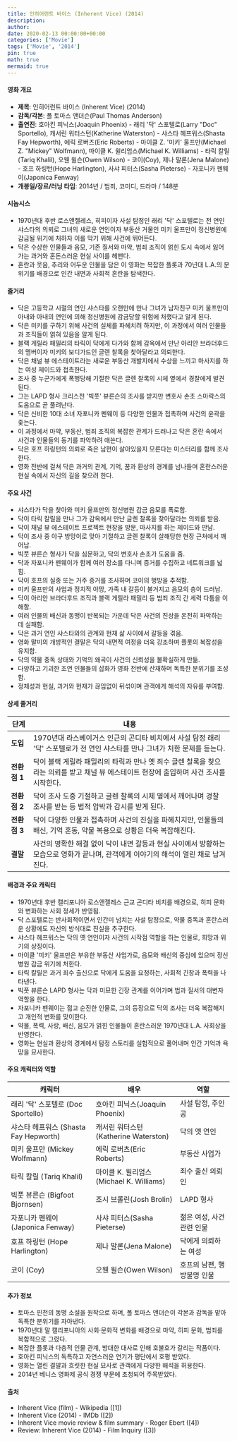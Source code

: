 ```yaml
---
title: 인히어런트 바이스 (Inherent Vice) (2014)
description: 
author: 
date: 2020-02-13 00:00:00+00:00
categories: ['Movie']
tags: ['Movie', '2014']
pin: true
math: true
mermaid: true
---
```

#### 영화 개요

- **제목**: 인히어런트 바이스 (Inherent Vice) (2014)  
- **감독/각본**: 폴 토마스 앤더슨(Paul Thomas Anderson)  
- **출연진**: 호아킨 피닉스(Joaquin Phoenix) - 래리 '닥' 스포텔로(Larry "Doc" Sportello), 캐서린 워터스턴(Katherine Waterston) - 샤스타 헤프워스(Shasta Fay Hepworth), 에릭 로버츠(Eric Roberts) - 마이클 Z. '미키' 울프만(Michael Z. "Mickey" Wolfmann), 마이클 K. 윌리엄스(Michael K. Williams) - 타릭 칼릴(Tariq Khalil), 오웬 윌슨(Owen Wilson) - 코이(Coy), 제나 말론(Jena Malone) - 호프 하링턴(Hope Harlington), 사샤 피터스(Sasha Pieterse) - 자포니카 펜웨이(Japonica Fenway)  
- **개봉일/장르/러닝 타임**: 2014년 / 범죄, 코미디, 드라마 / 148분  

#### 시놉시스

- 1970년대 후반 로스앤젤레스, 히피이자 사설 탐정인 래리 '닥' 스포텔로는 전 연인 샤스타의 의뢰로 그녀의 새로운 연인이자 부동산 거물인 미키 울프만이 정신병원에 감금될 위기에 처하자 이를 막기 위해 사건에 뛰어든다.  
- 닥은 수상한 인물들과 음모, 기존 질서와 마약, 범죄 조직이 얽힌 도시 속에서 잃어가는 과거와 혼돈스러운 현실 사이를 헤맨다.  
- 혼란과 웃음, 추리와 어두운 인물을 담은 이 영화는 복잡한 플롯과 70년대 L.A.의 분위기를 배경으로 인간 내면과 사회적 혼란을 탐색한다.  

#### 줄거리

- 닥은 고등학교 시절의 연인 샤스타를 오랜만에 만나 그녀가 남자친구 미키 울프만이 아내와 아내의 연인에 의해 정신병원에 감금당할 위험에 처했다고 알게 된다.  
- 닥은 미키를 구하기 위해 사건의 실체를 파헤치려 하지만, 이 과정에서 여러 인물들과 조직들이 얽혀 있음을 알게 된다.  
- 블랙 게릴라 패밀리의 타릭이 닥에게 다가와 함께 감옥에서 만난 아리안 브라더후드의 멤버이자 미키의 보디가드인 글렌 찰록을 찾아달라고 의뢰한다.  
- 닥은 채널 뷰 에스테이트라는 새로운 부동산 개발지에서 수상을 느끼고 마사지를 하는 여성 제이드와 접촉한다.  
- 조사 중 누군가에게 폭행당해 기절한 닥은 글렌 찰록의 시체 옆에서 경찰에게 발견된다.  
- 그는 LAPD 형사 크리스천 '빅풋' 뷰른슨의 조사를 받지만 변호사 손초 스마락스의 도움으로 곧 풀려난다.  
- 닥은 신비한 10대 소녀 자포니카 펜웨이 등 다양한 인물과 접촉하며 사건의 윤곽을 좇는다.  
- 이 과정에서 마약, 부동산, 범죄 조직의 복잡한 관계가 드러나고 닥은 혼란 속에서 사건과 인물들의 동기를 파악하려 애쓴다.  
- 닥은 호프 하링턴의 의뢰로 죽은 남편이 살아있을지 모른다는 미스터리를 함께 조사한다.  
- 영화 전반에 걸쳐 닥은 과거의 관계, 기억, 꿈과 환상의 경계를 넘나들며 혼란스러운 현실 속에서 자신의 길을 찾으려 한다.  

#### 주요 사건

- 샤스타가 닥을 찾아와 미키 울프만의 정신병원 감금 음모를 폭로함.  
- 닥이 타릭 칼릴을 만나 그가 감옥에서 만난 글렌 찰록을 찾아달라는 의뢰를 받음.  
- 닥이 채널 뷰 에스테이트 프로젝트 현장을 방문, 마사지를 하는 제이드와 만남.  
- 닥이 조사 중 야구 방망이로 맞아 기절하고 글렌 찰록이 살해당한 현장 근처에서 깨어남.  
- 빅풋 뷰른슨 형사가 닥을 심문하고, 닥의 변호사 손초가 도움을 줌.  
- 닥과 자포니카 펜웨이가 함께 여러 장소를 다니며 증거를 수집하고 네트워크를 넓힘.  
- 닥이 호프의 실종 또는 거주 증거를 조사하며 코이의 행방을 추적함.  
- 미키 울프만의 사업과 정치적 야망, 가족 내 갈등이 불거지고 음모의 층이 드러남.  
- 닥이 아리안 브라더후드 조직과 블랙 게릴라 패밀리 등 범죄 조직 간 세력 다툼을 이해함.  
- 여러 인물의 배신과 동맹이 반복되는 가운데 닥은 사건의 진상을 온전히 파악하는 데 실패함.  
- 닥은 과거 연인 샤스타와의 관계와 현재 삶 사이에서 갈등을 겪음.  
- 영화 말미의 개방적인 결말은 닥의 내면적 여정을 더욱 강조하며 플롯의 복잡성을 유지함.  
- 닥의 약물 중독 상태와 기억의 왜곡이 사건의 신뢰성을 불확실하게 만듦.  
- 다양하고 기괴한 조연 인물들의 삽화가 영화 전반에 산재하며 독특한 분위기를 조성함.  
- 정체성과 현실, 과거와 현재가 끊임없이 뒤섞이며 관객에게 해석의 자유를 부여함.  

#### 상세 줄거리

| **단계**    | **내용**                                                                                                                                       |
|-------------|------------------------------------------------------------------------------------------------------------------------------------------------|
| **도입**    | 1970년대 라스베이거스 인근의 곤디타 비치에서 사설 탐정 래리 '닥' 스포텔로가 전 연인 샤스타를 만나 그녀가 처한 문제를 듣는다.                                                          |
| **전환점 1** | 닥이 블랙 게릴라 패밀리의 타릭과 만나 옛 죄수 글렌 찰록을 찾으라는 의뢰를 받고 채널 뷰 에스테이트 현장에 출입하며 사건 조사를 시작한다.                                                    |
| **전환점 2** | 닥이 조사 도중 기절하고 글렌 찰록의 시체 옆에서 깨어나며 경찰 조사를 받는 등 법적 압박과 감시를 받게 된다.                                                                                  |
| **전환점 3** | 닥이 다양한 인물과 접촉하며 사건의 진실을 파헤치지만, 인물들의 배신, 기억 혼동, 약물 복용으로 상황은 더욱 복잡해진다.                                                                        |
| **결말**    | 사건의 명확한 해결 없이 닥이 내면 갈등과 현실 사이에서 방황하는 모습으로 영화가 끝나며, 관객에게 이야기의 해석이 열린 채로 남겨진다.                                                        |

#### 배경과 주요 캐릭터

- 1970년대 후반 캘리포니아 로스앤젤레스 근교 곤디타 비치를 배경으로, 히피 문화와 변화하는 사회 정세가 반영됨.  
- 닥 스포텔로는 반사회적이면서 인간미 넘치는 사설 탐정으로, 약물 중독과 혼란스러운 상황에도 자신의 방식대로 진실을 추구한다.  
- 샤스타 헤프워스는 닥의 옛 연인이자 사건의 시작점 역할을 하는 인물로, 희망과 위기의 상징이다.  
- 마이클 '미키' 울프만은 부유한 부동산 사업가로, 음모와 배신의 중심에 있으며 정신병원 감금 위기에 처한다.  
- 타릭 칼릴은 과거 죄수 출신으로 닥에게 도움을 요청하는, 사회적 긴장과 폭력을 나타낸다.  
- 빅풋 뷰른슨 LAPD 형사는 닥과 미묘한 긴장 관계를 이어가며 법과 질서의 대변자 역할을 한다.  
- 자포니카 펜웨이는 젊고 순진한 인물로, 그의 등장으로 닥의 조사는 더욱 복잡해지고 개인적 변화를 맞이한다.  
- 약물, 폭력, 사랑, 배신, 음모가 얽힌 인물들이 혼란스러운 1970년대 L.A. 사회상을 반영한다.  
- 영화는 현실과 환상의 경계에서 탐정 스토리를 실험적으로 풀어내며 인간 기억과 욕망을 묘사한다.  

#### 주요 캐릭터와 역할

| **캐릭터**            | **배우**              | **역할**                       |
|-----------------------|-----------------------|-------------------------------|
| 래리 '닥' 스포텔로 (Doc Sportello) | 호아킨 피닉스(Joaquin Phoenix) | 사설 탐정, 주인공                  |
| 샤스타 헤프워스 (Shasta Fay Hepworth) | 캐서린 워터스턴(Katherine Waterston) | 닥의 옛 연인                    |
| 미키 울프만 (Mickey Wolfmann)            | 에릭 로버츠(Eric Roberts)      | 부동산 사업가                   |
| 타릭 칼릴 (Tariq Khalil)                  | 마이클 K. 윌리엄스(Michael K. Williams) | 죄수 출신 의뢰인                  |
| 빅풋 뷰른슨 (Bigfoot Bjornsen)           | 조시 브롤린(Josh Brolin)      | LAPD 형사                      |
| 자포니카 펜웨이 (Japonica Fenway)         | 사샤 피터스(Sasha Pieterse)   | 젊은 여성, 사건 관련 인물        |
| 호프 하링턴 (Hope Harlington)              | 제나 말론(Jena Malone)        | 닥에게 의뢰하는 여성              |
| 코이 (Coy)                                  | 오웬 윌슨(Owen Wilson)        | 호프의 남편, 행방불명 인물       |

#### 추가 정보

- 토마스 핀천의 동명 소설을 원작으로 하며, 폴 토마스 앤더슨이 각본과 감독을 맡아 독특한 분위기를 자아낸다.  
- 1970년대 말 캘리포니아의 사회·문화적 변화를 배경으로 마약, 히피 문화, 범죄를 복합적으로 그렸다.  
- 복잡한 플롯과 다층적 인물 관계, 방대한 대사로 인해 호불호가 갈리는 작품이다.  
- 호아킨 피닉스의 독특하고 자연스러운 연기가 평단에서 호평 받았다.  
- 영화는 열린 결말과 흐릿한 현실 묘사로 관객에게 다양한 해석을 허용한다.  
- 2014년 베니스 영화제 공식 경쟁 부문에 초청되어 주목받았다.  

#### 출처

- Inherent Vice (film) - Wikipedia ([1])  
- Inherent Vice (2014) - IMDb ([2])  
- Inherent Vice movie review & film summary - Roger Ebert ([4])  
- Review: Inherent Vice (2014) - Film Inquiry ([3])

